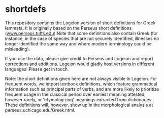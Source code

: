 # shortdefs 

This repository contains the Logeion version of short definitions for Greek lemmata. 
It is originally based on the Perseus short definitions (www.perseus.tufts.edu)
Note that some definitions also contain Greek (for instance, in the case of species 
that are not securely identified, illnesses no longer identified the same way and 
where modern terminology could be misleading). 

If you use the data, please give credit to Perseus and Logeion and report corrections and additions.
Logeion would gladly host versions in different languages! Please get in touch.

Note: the short definitions given here are not always visible in Logeion. For frequent words, 
we import textbook definitions, which feature grammatical information such as principal parts of verbs,
and are more likely to prioritize frequent usage in the classical period over earliest meaning attested,
however rarely, or 'etymologizing' meanings extracted from dictionaries. These definitions will, however, 
show up in the morphological analysis at perseus.uchicago.edu/Greek.html.
